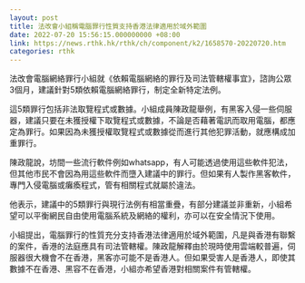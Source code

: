 ```yaml
---
layout: post
title: 法改會小組稱電腦罪行性質支持香港法律適用於域外範圍
date: 2022-07-20 15:56:15.000000000 +08:00
link: https://news.rthk.hk/rthk/ch/component/k2/1658570-20220720.htm
categories: rthk
---
```


法改會電腦網絡罪行小組就《依賴電腦網絡的罪行及司法管轄權事宜》，諮詢公眾3個月，建議針對5類依賴電腦網絡罪行，制定全新特定法例。

這5類罪行包括非法取覽程式或數據。小組成員陳政龍舉例，有黑客入侵一些伺服器，建議只要在未獲授權下取覽程式或數據，不論是否藉著電訊而取用電腦，都應定為罪行。如果因為未獲授權取覽程式或數據從而進行其他犯罪活動，就應構成加重罪行。

陳政龍說，坊間一些流行軟件例如whatsapp，有人可能透過使用這些軟件犯法，但其他市民不會因為用這些軟件而墮入建議中的罪行。但如果有人製作黑客軟件，專門入侵電腦或癱瘓程式，管有相關程式就屬於違法。

他表示，建議中的5類罪行與現行法例有相當重疊，有部分建議並非重新，小組希望可以平衡網民自由使用電腦系統及網絡的權利，亦可以在安全情況下使用。

小組提出，電腦罪行的性質充分支持香港法律適用於域外範圍，凡是與香港有聯繫的案件，香港的法庭應具有司法管轄權。陳政龍解釋由於現時使用雲端較普遍，伺服器很大機會不在香港，黑客亦可能不是香港人。但如果受害人是香港人，即使其數據不在香港、黑容不在香港，小組亦希望香港對相關案件有管轄權。
